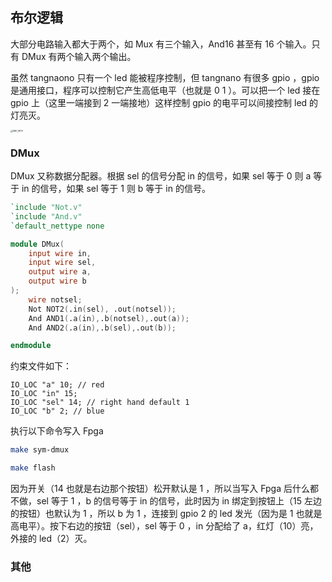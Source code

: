 ## 布尔逻辑
大部分电路输入都大于两个，如 Mux 有三个输入，And16 甚至有 16 个输入。只有 DMux 有两个输入两个输出。

虽然 tangnaono 只有一个 led 能被程序控制，但 tangnano 有很多 gpio ，gpio 是通用接口，程序可以控制它产生高低电平（也就是 0 1 ）。可以把一个 led 接在 gpio 上（这里一端接到 2 一端接地）这样控制 gpio 的电平可以间接控制 led 的灯亮灭。

<img src="https://tva1.sinaimg.cn/large/e6c9d24egy1h2sts4gqr4j21400u0tgc.jpg" alt="IMG_1879" style="zoom: 25%;" />

### DMux

DMux 又称数据分配器。根据 sel 的信号分配 in 的信号，如果 sel 等于 0 则 a 等于 in 的信号，如果 sel 等于 1 则 b 等于 in 的信号。

```verilog
`include "Not.v"
`include "And.v"
`default_nettype none

module DMux(
	input wire in,
	input wire sel,
    output wire a,
	output wire b
);
    wire notsel;
    Not NOT2(.in(sel), .out(notsel));
	And AND1(.a(in),.b(notsel),.out(a));
	And AND2(.a(in),.b(sel),.out(b));

endmodule
```

约束文件如下：

```
IO_LOC "a" 10; // red
IO_LOC "in" 15;
IO_LOC "sel" 14; // right hand default 1
IO_LOC "b" 2; // blue
```

执行以下命令写入 Fpga

```bash
make sym-dmux

make flash
```

因为开关（14 也就是右边那个按钮）松开默认是 1 ，所以当写入 Fpga 后什么都不做，sel 等于 1 ，b 的信号等于 in 的信号，此时因为 in 绑定到按钮上（15 左边的按钮）也默认为 1 ，所以 b 为 1 ，连接到 gpio 2 的 led 发光（因为是 1 也就是高电平）。按下右边的按钮（sel），sel 等于 0 ，in 分配给了 a，红灯（10）亮，外接的 led（2）灭。

### 其他

